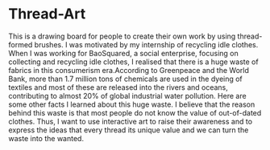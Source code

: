 # Thread-Art
This is a drawing board for people to create their own work by using thread-formed brushes.
I was motivated by my internship of recycling idle clothes. When I was working for BaoSquared, a social enterprise, focusing on collecting and recycling idle clothes, I realised that there is a huge waste of fabrics in this consumerism era.According to Greenpeace and the World Bank, more than 1.7 million tons of chemicals are used in the dyeing of textiles and most of these are released into the rivers and oceans, contributing to almost 20% of global industrial water pollution. Here are some other facts I learned about this huge waste. I believe that the reason behind this waste is that most people do not know the value of out-of-dated clothes. 
Thus, I want to use interactive art to raise their awareness and to express the ideas that every thread its unique value and we can turn the waste into the wanted.
